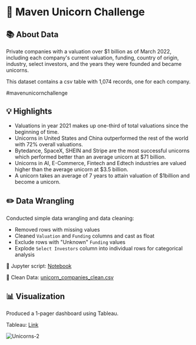 # 🦄 Maven Unicorn Challenge

## 📚 About Data

Private companies with a valuation over $1 billion as of March 2022, including each company's current valuation, funding, country of origin, industry, select investors, and the years they were founded and became unicorns.

This dataset contains a csv table with 1,074 records, one for each company.

#mavenunicornchallenge

## 💡 Highlights

- Valuations in year 2021 makes up one-third of total valuations since the beginning of time.
- Unicorns in United States and China outperformed the rest of the world with 72% overall valuations.
- Bytedance, SpaceX, SHEIN and Stripe are the most successful unicorns which performed better than an average unicorn at $71 billion.
- Unicorns in AI, E-Commerce, Fintech and Edtech industries are valued higher than the average unicorn at $3.5 billion. 
- A unicorn takes an average of 7 years to attain valuation of $1billion and become a unicorn.

## ✏️ Data Wrangling

Conducted simple data wrangling and data cleaning:
- Removed rows with missing values
- Cleaned `Valuation` and `Funding` columns and cast as float
- Exclude rows with "Unknown" `Funding` values
- Explode `Select Investors` column into individual rows for categorical analysis

📍 Jupyter script: [Notebook](https://github.com/katiehuangx/Maven-Unicorn-Challenge/blob/main/Maven%20Unicorn%20Companies%20-%20Data%20Wrangling.ipynb)

📍 Clean Data: [unicorn_companies_clean.csv](https://github.com/katiehuangx/Maven-Unicorn-Challenge/blob/main/unicorn_companies_clean.csv)

## 📊 Visualization

Produced a 1-pager dashboard using Tableau.

Tableau: [Link](https://public.tableau.com/app/profile/katie.huang/viz/UnicornCompanies_16502745371460/Unicorns?publish=yes)

![Unicorns-2](https://user-images.githubusercontent.com/81607668/164443885-986bf154-9884-4312-b7cd-a1e128ee24b2.png)


